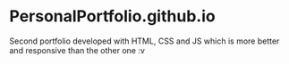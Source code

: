 # PersonalPortfolio.github.io
Second portfolio developed with HTML, CSS and JS which is more better and responsive than the other one :v

